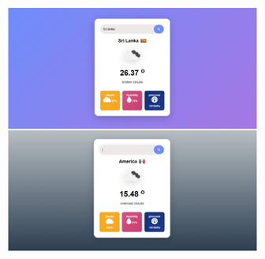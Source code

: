 ![image alt](https://github.com/Isuru95sampath/Whether-app/blob/601f083c4a927cb34afb7c622fd2871209ffc8ca/img/Screenshot%202025-02-11%20132411.png)
![image alt](https://github.com/Isuru95sampath/Whether-app/blob/030a17ccb1416a7d161e2acfa871a4b270ddfcea/img/Screenshot%202025-02-11%20133253.png)
